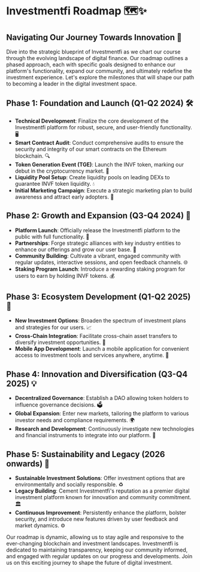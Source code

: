 # Investmentfi Roadmap 🗺️✨
## Navigating Our Journey Towards Innovation 🚀

Dive into the strategic blueprint of Investmentfi as we chart our course through the evolving landscape of digital finance. Our roadmap outlines a phased approach, each with specific goals designed to enhance our platform's functionality, expand our community, and ultimately redefine the investment experience. Let's explore the milestones that will shape our path to becoming a leader in the digital investment space.

## Phase 1: Foundation and Launch (Q1-Q2 2024) 🛠️
- **Technical Development**: Finalize the core development of the Investmentfi platform for robust, secure, and user-friendly functionality. 🖥️
- **Smart Contract Audit**: Conduct comprehensive audits to ensure the security and integrity of our smart contracts on the Ethereum blockchain. 🔍
- **Token Generation Event (TGE)**: Launch the INVF token, marking our debut in the cryptocurrency market. 🎉
- **Liquidity Pool Setup**: Create liquidity pools on leading DEXs to guarantee INVF token liquidity. 💧
- **Initial Marketing Campaign**: Execute a strategic marketing plan to build awareness and attract early adopters. 📢

## Phase 2: Growth and Expansion (Q3-Q4 2024) 🌱
- **Platform Launch**: Officially release the Investmentfi platform to the public with full functionality. 🚀
- **Partnerships**: Forge strategic alliances with key industry entities to enhance our offerings and grow our user base. 🤝
- **Community Building**: Cultivate a vibrant, engaged community with regular updates, interactive sessions, and open feedback channels. 🌐
- **Staking Program Launch**: Introduce a rewarding staking program for users to earn by holding INVF tokens. 💰

## Phase 3: Ecosystem Development (Q1-Q2 2025) 🔗
- **New Investment Options**: Broaden the spectrum of investment plans and strategies for our users. 📈
- **Cross-Chain Integration**: Facilitate cross-chain asset transfers to diversify investment opportunities. 🔀
- **Mobile App Development**: Launch a mobile application for convenient access to investment tools and services anywhere, anytime. 📱

## Phase 4: Innovation and Diversification (Q3-Q4 2025) 💡
- **Decentralized Governance**: Establish a DAO allowing token holders to influence governance decisions. 🗳️
- **Global Expansion**: Enter new markets, tailoring the platform to various investor needs and compliance requirements. 🌍
- **Research and Development**: Continuously investigate new technologies and financial instruments to integrate into our platform. 🔬

## Phase 5: Sustainability and Legacy (2026 onwards) 🌿
- **Sustainable Investment Solutions**: Offer investment options that are environmentally and socially responsible. ♻️
- **Legacy Building**: Cement Investmentfi's reputation as a premier digital investment platform known for innovation and community commitment. 🏛️
- **Continuous Improvement**: Persistently enhance the platform, bolster security, and introduce new features driven by user feedback and market dynamics. ⚙️

Our roadmap is dynamic, allowing us to stay agile and responsive to the ever-changing blockchain and investment landscapes. Investmentfi is dedicated to maintaining transparency, keeping our community informed, and engaged with regular updates on our progress and developments. Join us on this exciting journey to shape the future of digital investment.